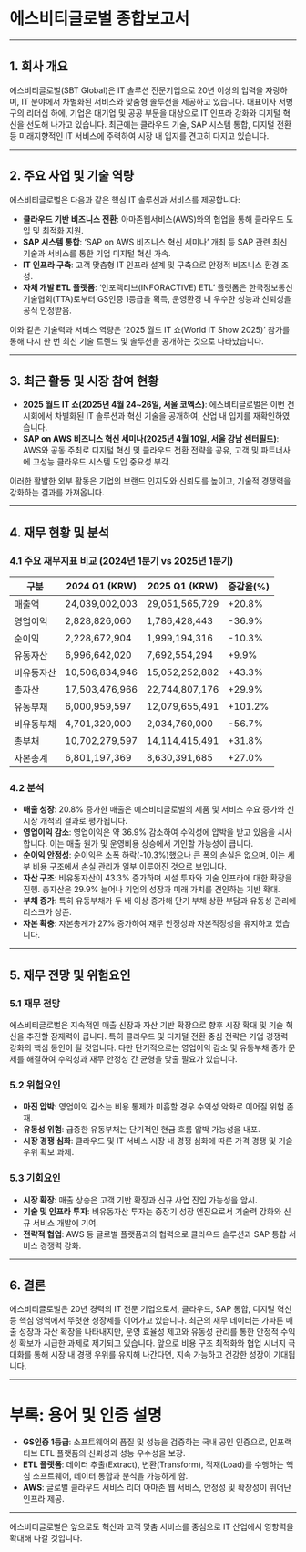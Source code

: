 # 에스비티글로벌 종합보고서

---

## 1. 회사 개요

에스비티글로벌(SBT Global)은 IT 솔루션 전문기업으로 20년 이상의 업력을 자랑하며, IT 분야에서 차별화된 서비스와 맞춤형 솔루션을 제공하고 있습니다. 대표이사 서병구의 리더십 하에, 기업은 대기업 및 공공 부문을 대상으로 IT 인프라 강화와 디지털 혁신을 선도해 나가고 있습니다. 최근에는 클라우드 기술, SAP 시스템 통합, 디지털 전환 등 미래지향적인 IT 서비스에 주력하여 시장 내 입지를 견고히 다지고 있습니다.

---

## 2. 주요 사업 및 기술 역량

에스비티글로벌은 다음과 같은 핵심 IT 솔루션과 서비스를 제공합니다:

- **클라우드 기반 비즈니스 전환**: 아마존웹서비스(AWS)와의 협업을 통해 클라우드 도입 및 최적화 지원.
- **SAP 시스템 통합**: ‘SAP on AWS 비즈니스 혁신 세미나’ 개최 등 SAP 관련 최신 기술과 서비스를 통한 기업 디지털 혁신 가속.
- **IT 인프라 구축**: 고객 맞춤형 IT 인프라 설계 및 구축으로 안정적 비즈니스 환경 조성.
- **자체 개발 ETL 플랫폼**: ‘인포랙티브(INFORACTIVE) ETL’ 플랫폼은 한국정보통신기술협회(TTA)로부터 GS인증 1등급을 획득, 운영환경 내 우수한 성능과 신뢰성을 공식 인정받음.

이와 같은 기술력과 서비스 역량은 ‘2025 월드 IT 쇼(World IT Show 2025)’ 참가를 통해 다시 한 번 최신 기술 트렌드 및 솔루션을 공개하는 것으로 나타났습니다.

---

## 3. 최근 활동 및 시장 참여 현황

- **2025 월드 IT 쇼(2025년 4월 24~26일, 서울 코엑스)**: 에스비티글로벌은 이번 전시회에서 차별화된 IT 솔루션과 혁신 기술을 공개하여, 산업 내 입지를 재확인하였습니다.
- **SAP on AWS 비즈니스 혁신 세미나(2025년 4월 10일, 서울 강남 센터필드)**: AWS와 공동 주최로 디지털 혁신 및 클라우드 전환 전략을 공유, 고객 및 파트너사에 고성능 클라우드 시스템 도입 중요성 부각.

이러한 활발한 외부 활동은 기업의 브랜드 인지도와 신뢰도를 높이고, 기술적 경쟁력을 강화하는 결과를 가져옵니다.

---

## 4. 재무 현황 및 분석

### 4.1 주요 재무지표 비교 (2024년 1분기 vs 2025년 1분기)

| 구분             | 2024 Q1 (KRW) | 2025 Q1 (KRW) | 증감율(%)     |
|------------------|---------------|---------------|--------------|
| 매출액           | 24,039,002,003| 29,051,565,729| +20.8%       |
| 영업이익         | 2,828,826,060 | 1,786,428,443 | -36.9%       |
| 순이익           | 2,228,672,904 | 1,999,194,316 | -10.3%       |
| 유동자산         | 6,996,642,020 | 7,692,554,294 | +9.9%        |
| 비유동자산       | 10,506,834,946| 15,052,252,882| +43.3%       |
| 총자산           | 17,503,476,966| 22,744,807,176| +29.9%       |
| 유동부채         | 6,000,959,597 | 12,079,655,491| +101.2%      |
| 비유동부채       | 4,701,320,000 | 2,034,760,000 | -56.7%       |
| 총부채           | 10,702,279,597| 14,114,415,491| +31.8%       |
| 자본총계         | 6,801,197,369 | 8,630,391,685 | +27.0%       |

### 4.2 분석

- **매출 성장**: 20.8% 증가한 매출은 에스비티글로벌의 제품 및 서비스 수요 증가와 신시장 개척의 결과로 평가됩니다.
- **영업이익 감소**: 영업이익은 약 36.9% 감소하여 수익성에 압박을 받고 있음을 시사합니다. 이는 매출 원가 및 운영비용 상승에서 기인할 가능성이 큽니다.
- **순이익 안정성**: 순이익은 소폭 하락(-10.3%)했으나 큰 폭의 손실은 없으며, 이는 세부 비용 구조에서 손실 관리가 일부 이루어진 것으로 보입니다.
- **자산 구조**: 비유동자산이 43.3% 증가하며 시설 투자와 기술 인프라에 대한 확장을 진행. 총자산은 29.9% 늘어나 기업의 성장과 미래 가치를 견인하는 기반 확대.
- **부채 증가**: 특히 유동부채가 두 배 이상 증가해 단기 부채 상환 부담과 유동성 관리에 리스크가 상존.
- **자본 확충**: 자본총계가 27% 증가하여 재무 안정성과 자본적정성을 유지하고 있습니다.

---

## 5. 재무 전망 및 위험요인

### 5.1 재무 전망

에스비티글로벌은 지속적인 매출 신장과 자산 기반 확장으로 향후 시장 확대 및 기술 혁신을 추진할 잠재력이 큽니다. 특히 클라우드 및 디지털 전환 중심 전략은 기업 경쟁력 강화의 핵심 동인이 될 것입니다. 다만 단기적으로는 영업이익 감소 및 유동부채 증가 문제를 해결하여 수익성과 재무 안정성 간 균형을 맞출 필요가 있습니다.

### 5.2 위험요인

- **마진 압박**: 영업이익 감소는 비용 통제가 미흡할 경우 수익성 악화로 이어질 위험 존재.
- **유동성 위험**: 급증한 유동부채는 단기적인 현금 흐름 압박 가능성을 내포.
- **시장 경쟁 심화**: 클라우드 및 IT 서비스 시장 내 경쟁 심화에 따른 가격 경쟁 및 기술 우위 확보 과제.

### 5.3 기회요인

- **시장 확장**: 매출 상승은 고객 기반 확장과 신규 사업 진입 가능성을 암시.
- **기술 및 인프라 투자**: 비유동자산 투자는 중장기 성장 엔진으로서 기술력 강화와 신규 서비스 개발에 기여.
- **전략적 협업**: AWS 등 글로벌 플랫폼과의 협력으로 클라우드 솔루션과 SAP 통합 서비스 경쟁력 강화.

---

## 6. 결론

에스비티글로벌은 20년 경력의 IT 전문 기업으로서, 클라우드, SAP 통합, 디지털 혁신 등 핵심 영역에서 뚜렷한 성장세를 이어가고 있습니다. 최근의 재무 데이터는 가파른 매출 성장과 자산 확장을 나타내지만, 운영 효율성 제고와 유동성 관리를 통한 안정적 수익성 확보가 시급한 과제로 제기되고 있습니다. 앞으로 비용 구조 최적화와 협업 시너지 극대화를 통해 시장 내 경쟁 우위를 유지해 나간다면, 지속 가능하고 건강한 성장이 기대됩니다.

---

# 부록: 용어 및 인증 설명

- **GS인증 1등급**: 소프트웨어의 품질 및 성능을 검증하는 국내 공인 인증으로, 인포랙티브 ETL 플랫폼의 신뢰성과 성능 우수성을 보장.
- **ETL 플랫폼**: 데이터 추출(Extract), 변환(Transform), 적재(Load)를 수행하는 핵심 소프트웨어, 데이터 통합과 분석을 가능하게 함.
- **AWS**: 글로벌 클라우드 서비스 리더 아마존 웹 서비스, 안정성 및 확장성이 뛰어난 인프라 제공.

---

에스비티글로벌은 앞으로도 혁신과 고객 맞춤 서비스를 중심으로 IT 산업에서 영향력을 확대해 나갈 것입니다.